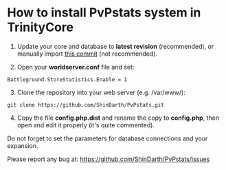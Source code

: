 How to install PvPstats system in TrinityCore
========

1) Update your core and database to **latest revision** (recommended), or manually import [this commit](https://github.com/TrinityCore/TrinityCore/commit/b65172910c4f65c3ddd3a7c7ca3d3c7330f4a1f0) (not recommended).

2) Open your **worldserver.conf** file and set:
```
Battleground.StoreStatistics.Enable = 1
```

3) Clone the repository into your web server (e.g. /var/www/):
```
git clone https://github.com/ShinDarth/PvPstats.git
```

4) Copy the file **config.php.dist** and rename the copy to **config.php**, then open and edit it properly (it's quite commented).

Do not forget to set the parameters for database connections and your expansion.



Please report any bug at: https://github.com/ShinDarth/PvPstats/issues
